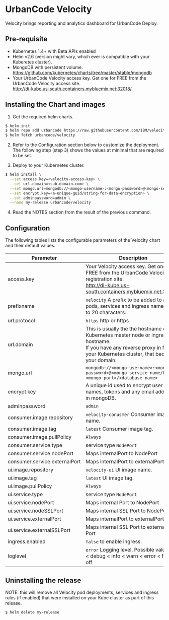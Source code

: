 # UrbanCode Velocity

Velocity brings reporting and analytics dashboard for UrbanCode Deploy.

## Pre-requisite

- Kubernetes 1.4+ with Beta APIs enabled
- Helm v2.6  (version might vary, which ever is compatible with your Kuberetes cluster).
- MongoDB with persistent volume. <https://github.com/kubernetes/charts/tree/master/stable/mongodb>
- Your UrbanCode Velocity access key. Get one for FREE from the UrbanCode Velocity access site. <br/> http://di-kube.us-south.containers.mybluemix.net:32018/

## Installing the Chart and images

1. Get the required helm charts.

  ```sh
  $ helm init
  $ helm repo add urbancode https://raw.githubusercontent.com/IBM/velocity/master/kubernetes/repo
  $ helm fetch urbancode/velocity
  ```

2. Refer to the Configuration section below to customize the deployment. The following step (step 3) shows the values at minimal that are required to be set.

3. Deploy to your Kubernetes cluster.

  ```sh
  $ helm install \
    --set access.key=<velocity-access-key> \
    --set url.domain=<sub.domain.com> \
    --set mongo.url=mongodb://<mongo-username>:<mongo-password>@<mongo-service-name/URL>:27017/<database-name> \
    --set encrypt.key=<a-unique-guid/string-for-data-encryption> \
    --set adminpassword=admin \
    --name my-release urbancode/velocity
  ```

4. Read the NOTES section from the result of the previous command.

## Configuration

The following tables lists the configurable parameters of the Velocity chart and their default values.

Parameter                     | Description
----------------------------- | ---------------------------------------------------------------------------------------------------
access.key                   | Your Velocity access key. Get one for FREE from the UrbanCode Velocity registration site. <br/> http://di-kube.us-south.containers.mybluemix.net:32018/
prefixname                    | `velocity` A prefix to be added to all pods, services and ingress names. Limit to 20 characters.
url.protocol                  | `https` http or https
url.domain                    | This is usually the the hostname of your Kubernetes master node or ingress hostname. <br/>  If you have any reverse proxy in front of your Kubernetes cluster, that becomes your domain. <br/>
mongo.url                     | `mongodb://<mongo-username>:<mongo-password>@<mongo-service-name/URL>:<mongo-port>/<database-name>`
encrypt.key                   | A unique id used to encrypt user names, tokens and any email addresses in mongoDB.
adminpassword                 | `admin`
consumer.image.repository     | `velocity-conusmer` Consumer image name.
consumer.image.tag            | `latest` Consumer image tag.
consumer.image.pullPolicy     | `Always`
consumer.service.type         | service type `NodePort`
consumer.service.nodePort     | Maps internalPort to NodePort
consumer.service.externalPort | Maps internalPort to externalPort
ui.image.repository           | `velocity-ui` UI image name.
ui.image.tag                  | `latest` UI image tag.
ui.image.pullPolicy           | `Always`
ui.service.type               | service type `NodePort`
ui.service.nodePort           | Maps internal Port to NodePort
ui.service.nodeSSLPort        | Maps internal SSL Port to NodePort
ui.service.externalPort       | Maps internalPort to externalPort
ui.service.externalSSLPort    | Maps internal SSL Port to external SSL Port
ingress.enabled               | `false` to enable ingress.
loglevel                      | `error`  Logging level. Possible values, all < debug < info < warn < error < fatal < off

## Uninstalling the release

NOTE: this will remove all Velocity pod deployments, services and ingress rules (if enabled) that were installed on your Kube cluster as part of this release.

```sh
$ helm delete my-release
```
